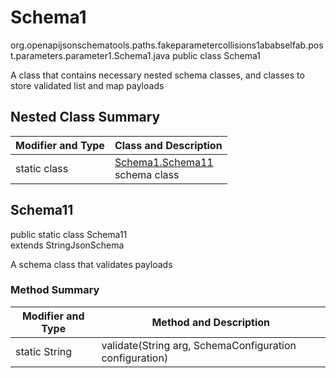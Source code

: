 # Schema1
org.openapijsonschematools.paths.fakeparametercollisions1ababselfab.post.parameters.parameter1.Schema1.java
public class Schema1

A class that contains necessary nested schema classes, and classes to store validated list and map payloads

## Nested Class Summary
| Modifier and Type | Class and Description |
| ----------------- | ---------------------- |
| static class | [Schema1.Schema11](#schema11)<br> schema class |

## Schema11
public static class Schema11<br>
extends StringJsonSchema

A schema class that validates payloads

### Method Summary
| Modifier and Type | Method and Description |
| ----------------- | ---------------------- |
| static String | validate(String arg, SchemaConfiguration configuration) |
